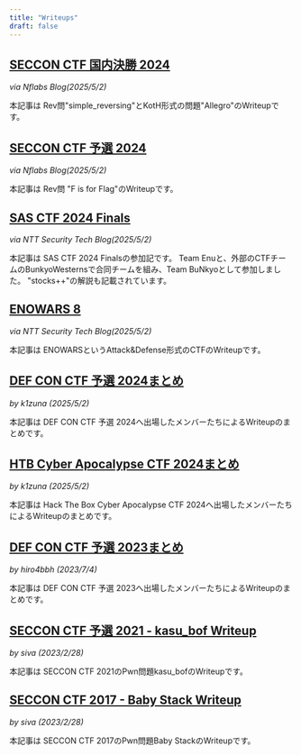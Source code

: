 ```yaml
---
title: "Writeups"
draft: false
---
```



## [SECCON CTF 国内決勝 2024](https://blog.nflabs.jp/entry/2025/03/28/090000)
*via Nflabs Blog(2025/5/2)*

本記事は Rev問"simple_reversing"とKotH形式の問題"Allegro"のWriteupです。

## [SECCON CTF 予選 2024](https://blog.nflabs.jp/entry/2024/12/05/093000)
*via Nflabs Blog(2025/5/2)*

本記事は Rev問 "F is for Flag"のWriteupです。

## [SAS CTF 2024 Finals](https://jp.security.ntt/tech_blog/sas-ctf-2024-final)
*via NTT Security Tech Blog(2025/5/2)*

本記事は SAS CTF 2024 Finalsの参加記です。
Team Enuと、外部のCTFチームのBunkyoWesternsで合同チームを組み、Team BuNkyoとして参加しました。
"stocks++"の解説も記載されています。

## [ENOWARS 8](https://jp.security.ntt/tech_blog/enowars-8-writeup-attack-and-defense)
*via NTT Security Tech Blog(2025/5/2)*

本記事は ENOWARSというAttack&Defense形式のCTFのWriteupです。

## [DEF CON CTF 予選 2024まとめ](/writeup/def_con_ctf_quals_2024/)
*by k1zuna (2025/5/2)*

本記事は DEF CON CTF 予選 2024へ出場したメンバーたちによるWriteupのまとめです。

## [HTB Cyber Apocalypse CTF 2024まとめ](/writeup/htb_cyber_apocalypse_ctf_2024)
*by k1zuna (2025/5/2)*

本記事は Hack The Box Cyber Apocalypse CTF 2024へ出場したメンバーたちによるWriteupのまとめです。

## [DEF CON CTF 予選 2023まとめ](/writeup/def_con_ctf_quals_2023/)
*by hiro4bbh (2023/7/4)*

本記事は DEF CON CTF 予選 2023へ出場したメンバーたちによるWriteupのまとめです。

## [SECCON CTF 予選 2021 - kasu_bof Writeup](/writeup/seccon_ctf_2021_kasu_bof/)
*by siva (2023/2/28)*

本記事は SECCON CTF 2021のPwn問題kasu_bofのWriteupです。

## [SECCON CTF 2017 - Baby Stack Writeup](/writeup/seccon_ctf_2017_baby_stack/)
*by siva (2023/2/28)*

本記事は SECCON CTF 2017のPwn問題Baby StackのWriteupです。
